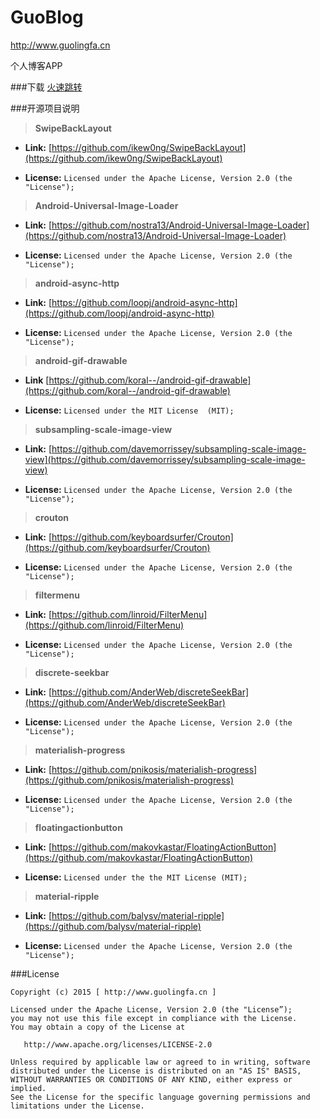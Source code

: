 # GuoBlog
http://www.guolingfa.cn

个人博客APP

###下载
[火速跳转](https://fir.im/guoblog)

###开源项目说明

> **SwipeBackLayout**

* **Link:** [https://github.com/ikew0ng/SwipeBackLayout](https://github.com/ikew0ng/SwipeBackLayout)

* **License:** `Licensed under the Apache License, Version 2.0 (the "License");`

> **Android-Universal-Image-Loader**

* **Link:** [https://github.com/nostra13/Android-Universal-Image-Loader](https://github.com/nostra13/Android-Universal-Image-Loader)

* **License:** `Licensed under the Apache License, Version 2.0 (the "License");`

> **android-async-http**

* **Link:** [https://github.com/loopj/android-async-http](https://github.com/loopj/android-async-http)

* **License:** `Licensed under the Apache License, Version 2.0 (the "License");`

> **android-gif-drawable**

* **Link** [https://github.com/koral--/android-gif-drawable](https://github.com/koral--/android-gif-drawable)

* **License:** `Licensed under the MIT License  (MIT);`

> **subsampling-scale-image-view**

* **Link:** [https://github.com/davemorrissey/subsampling-scale-image-view](https://github.com/davemorrissey/subsampling-scale-image-view)

* **License:** `Licensed under the Apache License, Version 2.0 (the "License");`

> **crouton**

* **Link:** [https://github.com/keyboardsurfer/Crouton](https://github.com/keyboardsurfer/Crouton)

* **License:** `Licensed under the Apache License, Version 2.0 (the "License");`

> **filtermenu**

* **Link:** [https://github.com/linroid/FilterMenu](https://github.com/linroid/FilterMenu)

* **License:** `Licensed under the Apache License, Version 2.0 (the "License");`

> **discrete-seekbar**

* **Link:** [https://github.com/AnderWeb/discreteSeekBar](https://github.com/AnderWeb/discreteSeekBar)

* **License:** `Licensed under the Apache License, Version 2.0 (the "License");`

> **materialish-progress**

* **Link:** [https://github.com/pnikosis/materialish-progress](https://github.com/pnikosis/materialish-progress)

* **License:** `Licensed under the Apache License, Version 2.0 (the "License");`

> **floatingactionbutton**

* **Link:** [https://github.com/makovkastar/FloatingActionButton](https://github.com/makovkastar/FloatingActionButton)

* **License:** `Licensed under the the MIT License (MIT);`

> **material-ripple**

* **Link:** [https://github.com/balysv/material-ripple](https://github.com/balysv/material-ripple)

* **License:** `Licensed under the Apache License, Version 2.0 (the "License");`

###License

```
Copyright (c) 2015 [ http://www.guolingfa.cn ]

Licensed under the Apache License, Version 2.0 (the "License”);
you may not use this file except in compliance with the License.
You may obtain a copy of the License at

   http://www.apache.org/licenses/LICENSE-2.0

Unless required by applicable law or agreed to in writing, software
distributed under the License is distributed on an "AS IS" BASIS,
WITHOUT WARRANTIES OR CONDITIONS OF ANY KIND, either express or implied.
See the License for the specific language governing permissions and
limitations under the License.
```